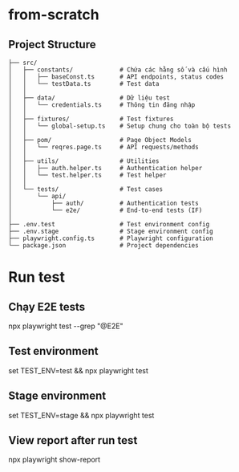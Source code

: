 # from-scratch
## Project Structure  

```
├── src/
│   ├── constants/             # Chứa các hằng số và cấu hình
│   │   ├── baseConst.ts       # API endpoints, status codes
│   │   └── testData.ts        # Test data
│   │
│   ├── data/                  # Dữ liệu test
│   │   └── credentials.ts     # Thông tin đăng nhập
│   │
│   ├── fixtures/              # Test fixtures
│   │   └── global-setup.ts    # Setup chung cho toàn bộ tests
│   │
│   ├── pom/                   # Page Object Models
│   │   └── reqres.page.ts     # API requests/methods
│   │
│   ├── utils/                 # Utilities
│   │   ├── auth.helper.ts     # Authentication helper
│   │   └── test.helper.ts     # Test helper
│   │
│   └── tests/                 # Test cases
│       └── api/
│           ├── auth/          # Authentication tests
│           └── e2e/           # End-to-end tests (IF)
│
├── .env.test                  # Test environment config
├── .env.stage                 # Stage environment config
├── playwright.config.ts       # Playwright configuration
└── package.json               # Project dependencies
```
# Run test

## Chạy E2E tests
 npx playwright test --grep "@E2E"

## Test environment
 set TEST_ENV=test && npx playwright test

## Stage environment
 set TEST_ENV=stage && npx playwright test

## View report after run test 
 npx playwright show-report

